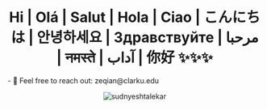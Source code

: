  <h1 align="center">Hi | Olá | Salut | Hola | Ciao | こんにちは | 안녕하세요 | Здравствуйте | مرحبا | नमस्ते | آداب | 你好 ✨✨✨ </h1> 
- 🔭 Feel free to reach out: zeqian@clarku.edu

    
<br />
<p align="center"> <img src="https://github-readme-stats.vercel.app/api?username=sudnyeshtalekar&show_icons=true&theme=dark" alt="sudnyeshtalekar" /> 
</p>

<!---\
 - 🔭 This is Zeyi Qian, a PhD candidate in Economics at Clark University👋 
- 🌱 Interested in Urban Economics and International Trade
- ✨ [Linkin](https://www.linkedin.com/in/zeyi-qian-b04288208)
- 💞️ Email: ZeQian@clarku.edu![](https://github-readme-stats.vercel.app/api?username=ZeyiQian&theme=dark)ZeyiQian/ZeyiQian is a ✨ special ✨ repository because its `README.md` (this file) appears on your GitHub profile.
You can click the Preview link to take a look at your changes.- 💞️ 
--->
 

